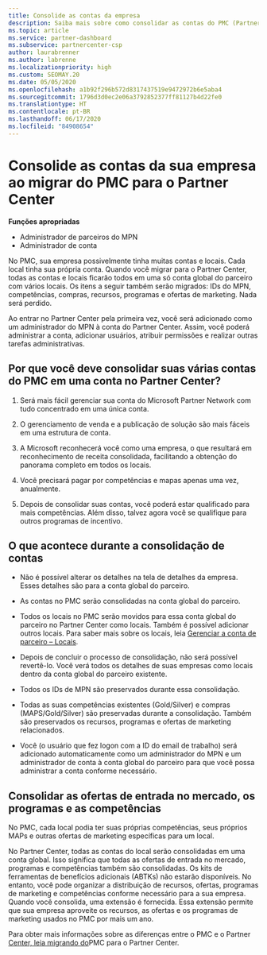 ```yaml
---
title: Consolide as contas da empresa
description: Saiba mais sobre como consolidar as contas do PMC (Partner Membership Center) em uma conta no Partner Center. Aplica-se à migração do PMC para o Partner Center.
ms.topic: article
ms.service: partner-dashboard
ms.subservice: partnercenter-csp
author: laurabrenner
ms.author: labrenne
ms.localizationpriority: high
ms.custom: SEOMAY.20
ms.date: 05/05/2020
ms.openlocfilehash: a1b92f296b572d8317437519e9472972b6e5aba4
ms.sourcegitcommit: 1796d3d0ec2e06a3792852377ff81127b4d22fe0
ms.translationtype: HT
ms.contentlocale: pt-BR
ms.lasthandoff: 06/17/2020
ms.locfileid: "84908654"
---
```

# <a name="consolidate-your-company-accounts-when-migrating-from-pmc-to-partner-center"></a>Consolide as contas da sua empresa ao migrar do PMC para o Partner Center

**Funções apropriadas**

- Administrador de parceiros do MPN
- Administrador de conta

No PMC, sua empresa possivelmente tinha muitas contas e locais. Cada local tinha sua própria conta. Quando você migrar para o Partner Center, todas as contas e locais ficarão todos em uma só conta global do parceiro com vários locais. Os itens a seguir também serão migrados: IDs do MPN, competências, compras, recursos, programas e ofertas de marketing. Nada será perdido.

Ao entrar no Partner Center pela primeira vez, você será adicionado como um administrador do MPN à conta do Partner Center. Assim, você poderá administrar a conta, adicionar usuários, atribuir permissões e realizar outras tarefas administrativas.

## <a name="why-should-you-consolidate-your-multiple-accounts-in-pmc-into-one-account-in-partner-center"></a>Por que você deve consolidar suas várias contas do PMC em uma conta no Partner Center?

1. Será mais fácil gerenciar sua conta do Microsoft Partner Network com tudo concentrado em uma única conta.

2. O gerenciamento de venda e a publicação de solução são mais fáceis em uma estrutura de conta.

3. A Microsoft reconhecerá você como uma empresa, o que resultará em reconhecimento de receita consolidada, facilitando a obtenção do panorama completo em todos os locais.  

4. Você precisará pagar por competências e mapas apenas uma vez, anualmente.

5. Depois de consolidar suas contas, você poderá estar qualificado para mais competências. Além disso, talvez agora você se qualifique para outros programas de incentivo.

## <a name="what-happens-during-consolidation-of-accounts"></a>O que acontece durante a consolidação de contas

- Não é possível alterar os detalhes na tela de detalhes da empresa. Esses detalhes são para a conta global do parceiro.

- As contas no PMC serão consolidadas na conta global do parceiro.

- Todos os locais no PMC serão movidos para essa conta global do parceiro no Partner Center como locais. Também é possível adicionar outros locais. Para saber mais sobre os locais, leia [Gerenciar a conta de parceiro – Locais](manage-locations.md).

- Depois de concluir o processo de consolidação, não será possível revertê-lo. Você verá todos os detalhes de suas empresas como locais dentro da conta global do parceiro existente. 

- Todos os IDs de MPN são preservados durante essa consolidação.

- Todas as suas competências existentes (Gold/Silver) e compras (MAPS/Gold/Silver) são preservadas durante a consolidação. Também são preservados os recursos, programas e ofertas de marketing relacionados.

- Você (o usuário que fez logon com a ID do email de trabalho) será adicionado automaticamente como um administrador do MPN e um administrador de conta à conta global do parceiro para que você possa administrar a conta conforme necessário.

## <a name="consolidating-your-go-to-market-offers-programs-and-competencies"></a>Consolidar as ofertas de entrada no mercado, os programas e as competências

No PMC, cada local podia ter suas próprias competências, seus próprios MAPs e outras ofertas de marketing específicas para um local.

No Partner Center, todas as contas do local serão consolidadas em uma conta global. Isso significa que todas as ofertas de entrada no mercado, programas e competências também são consolidadas. Os kits de ferramentas de benefícios adicionais (ABTKs) não estarão disponíveis. No entanto, você pode organizar a distribuição de recursos, ofertas, programas de marketing e competências conforme necessário para a sua empresa. Quando você consolida, uma extensão é fornecida. Essa extensão permite que sua empresa aproveite os recursos, as ofertas e os programas de marketing usados no PMC por mais um ano.

Para obter mais informações sobre as diferenças entre o PMC e o Partner [Center, leia migrando do](guide-to-migration.md)PMC para o Partner Center.
